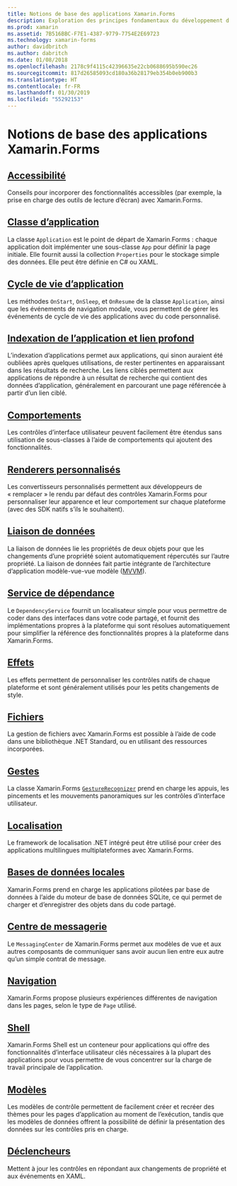 ```yaml
---
title: Notions de base des applications Xamarin.Forms
description: Exploration des principes fondamentaux du développement d’applications Xamarin.Forms, y compris tous les concepts principaux nécessaires, jusqu’aux touches finales comme l’accessibilité et la localisation.
ms.prod: xamarin
ms.assetid: 7B516BBC-F7E1-4387-9779-7754E2E69723
ms.technology: xamarin-forms
author: davidbritch
ms.author: dabritch
ms.date: 01/08/2018
ms.openlocfilehash: 2178c9f4115c42396635e22cb0688695b590ec26
ms.sourcegitcommit: 817d26585093cd180a36b28179eb354b0eb900b3
ms.translationtype: HT
ms.contentlocale: fr-FR
ms.lasthandoff: 01/30/2019
ms.locfileid: "55292153"
---
```

# <a name="xamarinforms-application-fundamentals"></a>Notions de base des applications Xamarin.Forms

## <a name="accessibilityaccessibilityindexmd"></a>[Accessibilité](accessibility/index.md)

Conseils pour incorporer des fonctionnalités accessibles (par exemple, la prise en charge des outils de lecture d’écran) avec Xamarin.Forms.

## <a name="app-classapplication-classmd"></a>[Classe d’application](application-class.md)

La classe `Application` est le point de départ de Xamarin.Forms : chaque application doit implémenter une sous-classe `App` pour définir la page initiale. Elle fournit aussi la collection `Properties` pour le stockage simple des données. Elle peut être définie en C# ou XAML.

## <a name="app-lifecycleapp-lifecyclemd"></a>[Cycle de vie d’application](app-lifecycle.md)

Les méthodes `OnStart`, `OnSleep`, et `OnResume` de la classe `Application`, ainsi que les événements de navigation modale, vous permettent de gérer les événements de cycle de vie des applications avec du code personnalisé.

## <a name="application-indexing-and-deep-linkingdeep-linkingmd"></a>[Indexation de l’application et lien profond](deep-linking.md)

L’indexation d’applications permet aux applications, qui sinon auraient été oubliées après quelques utilisations, de rester pertinentes en apparaissant dans les résultats de recherche. Les liens ciblés permettent aux applications de répondre à un résultat de recherche qui contient des données d’application, généralement en parcourant une page référencée à partir d’un lien ciblé.

## <a name="behaviorsbehaviorsindexmd"></a>[Comportements](behaviors/index.md)

Les contrôles d’interface utilisateur peuvent facilement être étendus sans utilisation de sous-classes à l’aide de comportements qui ajoutent des fonctionnalités.

## <a name="custom-rendererscustom-rendererindexmd"></a>[Renderers personnalisés](custom-renderer/index.md)

Les convertisseurs personnalisés permettent aux développeurs de « remplacer » le rendu par défaut des contrôles Xamarin.Forms pour personnaliser leur apparence et leur comportement sur chaque plateforme (avec des SDK natifs s’ils le souhaitent).

## <a name="data-bindingdata-bindingindexmd"></a>[Liaison de données](data-binding/index.md)

La liaison de données lie les propriétés de deux objets pour que les changements d’une propriété soient automatiquement répercutés sur l’autre propriété. La liaison de données fait partie intégrante de l’architecture d’application modèle-vue-vue modèle ([MVVM](~/xamarin-forms/enterprise-application-patterns/mvvm.md)).

## <a name="dependency-servicedependency-serviceindexmd"></a>[Service de dépendance](dependency-service/index.md)

Le `DependencyService` fournit un localisateur simple pour vous permettre de coder dans des interfaces dans votre code partagé, et fournit des implémentations propres à la plateforme qui sont résolues automatiquement pour simplifier la référence des fonctionnalités propres à la plateforme dans Xamarin.Forms.

## <a name="effectseffectsindexmd"></a>[Effets](effects/index.md)

Les effets permettent de personnaliser les contrôles natifs de chaque plateforme et sont généralement utilisés pour les petits changements de style.

## <a name="filesfilesmd"></a>[Fichiers](files.md)

La gestion de fichiers avec Xamarin.Forms est possible à l’aide de code dans une bibliothèque .NET Standard, ou en utilisant des ressources incorporées.

## <a name="gesturesgesturesindexmd"></a>[Gestes](gestures/index.md)

La classe Xamarin.Forms [`GestureRecognizer`](xref:Xamarin.Forms.GestureRecognizer) prend en charge les appuis, les pincements et les mouvements panoramiques sur les contrôles d’interface utilisateur.

## <a name="localizationlocalizationindexmd"></a>[Localisation](localization/index.md)

Le framework de localisation .NET intégré peut être utilisé pour créer des applications multilingues multiplateformes avec Xamarin.Forms.

## <a name="local-databasesdatabasesmd"></a>[Bases de données locales](databases.md)

Xamarin.Forms prend en charge les applications pilotées par base de données à l’aide du moteur de base de données SQLite, ce qui permet de charger et d’enregistrer des objets dans du code partagé.

## <a name="messaging-centermessaging-centermd"></a>[Centre de messagerie](messaging-center.md)

Le `MessagingCenter` de Xamarin.Forms permet aux modèles de vue et aux autres composants de communiquer sans avoir aucun lien entre eux autre qu’un simple contrat de message.

## <a name="navigationnavigationindexmd"></a>[Navigation](navigation/index.md)

Xamarin.Forms propose plusieurs expériences différentes de navigation dans les pages, selon le type de `Page` utilisé.

## <a name="shellshellmd"></a>[Shell](shell.md)

Xamarin.Forms Shell est un conteneur pour applications qui offre des fonctionnalités d’interface utilisateur clés nécessaires à la plupart des applications pour vous permettre de vous concentrer sur la charge de travail principale de l’application.

## <a name="templatestemplatesindexmd"></a>[Modèles](templates/index.md)

Les modèles de contrôle permettent de facilement créer et recréer des thèmes pour les pages d’application au moment de l’exécution, tandis que les modèles de données offrent la possibilité de définir la présentation des données sur les contrôles pris en charge.

## <a name="triggerstriggersmd"></a>[Déclencheurs](triggers.md)

Mettent à jour les contrôles en répondant aux changements de propriété et aux événements en XAML.
